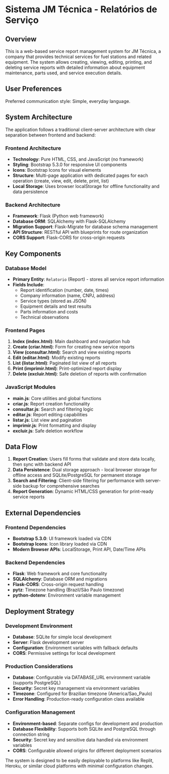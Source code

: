 # Sistema JM Técnica - Relatórios de Serviço

## Overview

This is a web-based service report management system for JM Técnica, a company that provides technical services for fuel stations and related equipment. The system allows creating, viewing, editing, printing, and deleting service reports with detailed information about equipment maintenance, parts used, and service execution details.

## User Preferences

Preferred communication style: Simple, everyday language.

## System Architecture

The application follows a traditional client-server architecture with clear separation between frontend and backend:

### Frontend Architecture
- **Technology**: Pure HTML, CSS, and JavaScript (no framework)
- **Styling**: Bootstrap 5.3.0 for responsive UI components
- **Icons**: Bootstrap Icons for visual elements
- **Structure**: Multi-page application with dedicated pages for each operation (create, view, edit, delete, print, list)
- **Local Storage**: Uses browser localStorage for offline functionality and data persistence

### Backend Architecture
- **Framework**: Flask (Python web framework)
- **Database ORM**: SQLAlchemy with Flask-SQLAlchemy
- **Migration Support**: Flask-Migrate for database schema management
- **API Structure**: RESTful API with blueprints for route organization
- **CORS Support**: Flask-CORS for cross-origin requests

## Key Components

### Database Model
- **Primary Entity**: `Relatorio` (Report) - stores all service report information
- **Fields Include**:
  - Report identification (number, date, times)
  - Company information (name, CNPJ, address)
  - Service types (stored as JSON)
  - Equipment details and test results
  - Parts information and costs
  - Technical observations

### Frontend Pages
1. **Index (index.html)**: Main dashboard and navigation hub
2. **Create (criar.html)**: Form for creating new service reports
3. **View (consultar.html)**: Search and view existing reports
4. **Edit (editar.html)**: Modify existing reports
5. **List (listar.html)**: Paginated list view of all reports
6. **Print (imprimir.html)**: Print-optimized report display
7. **Delete (excluir.html)**: Safe deletion of reports with confirmation

### JavaScript Modules
- **main.js**: Core utilities and global functions
- **criar.js**: Report creation functionality
- **consultar.js**: Search and filtering logic
- **editar.js**: Report editing capabilities
- **listar.js**: List view and pagination
- **imprimir.js**: Print formatting and display
- **excluir.js**: Safe deletion workflow

## Data Flow

1. **Report Creation**: Users fill forms that validate and store data locally, then sync with backend API
2. **Data Persistence**: Dual storage approach - local browser storage for offline access and SQLite/PostgreSQL for permanent storage
3. **Search and Filtering**: Client-side filtering for performance with server-side backup for comprehensive searches
4. **Report Generation**: Dynamic HTML/CSS generation for print-ready service reports

## External Dependencies

### Frontend Dependencies
- **Bootstrap 5.3.0**: UI framework loaded via CDN
- **Bootstrap Icons**: Icon library loaded via CDN
- **Modern Browser APIs**: LocalStorage, Print API, Date/Time APIs

### Backend Dependencies
- **Flask**: Web framework and core functionality
- **SQLAlchemy**: Database ORM and migrations
- **Flask-CORS**: Cross-origin request handling
- **pytz**: Timezone handling (Brazil/São Paulo timezone)
- **python-dotenv**: Environment variable management

## Deployment Strategy

### Development Environment
- **Database**: SQLite for simple local development
- **Server**: Flask development server
- **Configuration**: Environment variables with fallback defaults
- **CORS**: Permissive settings for local development

### Production Considerations
- **Database**: Configurable via DATABASE_URL environment variable (supports PostgreSQL)
- **Security**: Secret key management via environment variables
- **Timezone**: Configured for Brazilian timezone (America/Sao_Paulo)
- **Error Handling**: Production-ready configuration class available

### Configuration Management
- **Environment-based**: Separate configs for development and production
- **Database Flexibility**: Supports both SQLite and PostgreSQL through connection string
- **Security**: Secret key and sensitive data handled via environment variables
- **CORS**: Configurable allowed origins for different deployment scenarios

The system is designed to be easily deployable to platforms like Replit, Heroku, or similar cloud platforms with minimal configuration changes.